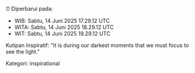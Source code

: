 ⏰ Diperbarui pada:
- WIB: Sabtu, 14 Juni 2025 17.29.12 UTC
- WITA: Sabtu, 14 Juni 2025 18.29.12 UTC
- WIT: Sabtu, 14 Juni 2025 19.29.12 UTC

Kutipan Inspiratif:
"It is during our darkest moments that we must focus to see the light."


Kategori: inspirational

